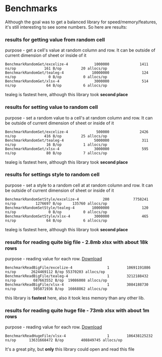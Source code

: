 # Benchmarks
Although the goal was to get a balanced library for speed/memory/features, it's still interesting to see some numbers. So here are results:

### results for getting value from random cell
purpose - get a cell's value at random column and row. It can be outside of current dimension of sheet or inside of it
```
BenchmarkRandomGet/excelize-4            1000000              1411 ns/op             161 B/op         20 allocs/op
BenchmarkRandomGet/tealeg-4             10000000               124 ns/op               0 B/op          0 allocs/op
BenchmarkRandomGet/xlsx-4                3000000               514 ns/op              64 B/op          6 allocs/op
```
tealeg is fastest here, although this library took **second place**


### results for setting value to random cell
purpose - set a random value to a cell's at random column and row. It can be outside of current dimension of sheet or inside of it
```
BenchmarkRandomSet/excelize-4             500000              2426 ns/op             416 B/op         25 allocs/op
BenchmarkRandomSet/tealeg-4              5000000               311 ns/op              16 B/op          1 allocs/op
BenchmarkRandomSet/xlsx-4                3000000               595 ns/op              80 B/op          7 allocs/op
```
tealeg is fastest here, although this library took **second place**


### results for settings style to random cell 
purpose - set a style to a random cell at  at random column and row. It can be outside of current dimension of sheet or inside of it
```
BenchmarkRandomSetStyle/excelize-4           200           7758241 ns/op         1276697 B/op     135760 allocs/op
BenchmarkRandomSetStyle/tealeg-4        10000000               120 ns/op               0 B/op          0 allocs/op
BenchmarkRandomSetStyle/xlsx-4           3000000               465 ns/op              64 B/op          6 allocs/op
```
tealeg is fastest here, although this library took **second place**


### results for reading quite big file - 2.8mb xlsx with about 18k rows
purpose - reading value for each row. [Download](https://www.dropbox.com/s/u27pjfzmyu1vbmx/example_big.xlsx?dl=0)
```
BenchmarkReadBigFile/excelize-4                1        10691191886 ns/op       2624469112 B/op 55370203 allocs/op
BenchmarkReadBigFile/tealeg-4                  1        3212188432 ns/op        687663552 B/op  19086008 allocs/op
BenchmarkReadBigFile/xlsx-4                    1        3084188730 ns/op        505871936 B/op  16668862 allocs/op
```
this library is **fastest** here, also it took less memory than any other lib.


### results for reading quite huge file - 73mb xlsx with about 1m rows
purpose - reading value for each row. [Download](https://www.dropbox.com/s/7zpqf0qw1yawviv/example_huge.xlsx?dl=0)
```
BenchmarkReadHugeFile/xlsx-4                   1        106438125232 ns/op      13631668472 B/op        408849745 allocs/op
```
It's a great pity, but **only** this library could open and read this file   